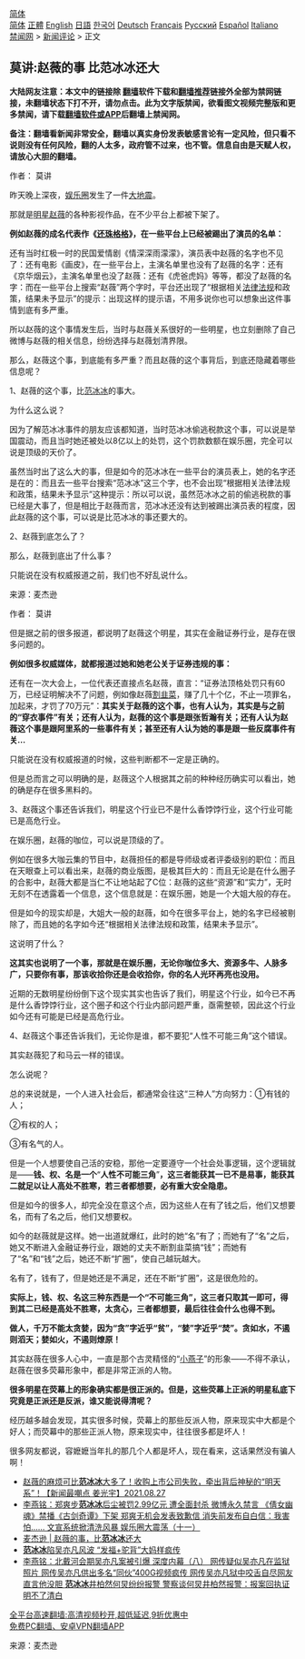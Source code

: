 <!-- 面包屑导航 --> <div class="breadcrumb"><!-- GTranslate: https://gtranslate.io/ -->  <div class="switcher notranslate">  <div class="selected">  <a href="#" onclick="return false;"> 简体</a>  </div>  <div class="option">  <a href="https://www.bannedbook.org" onclick="doGTranslate('zh-CN|zh-CN');jQuery('div.switcher div.selected a').html(jQuery(this).html());return false;" title="简体中文" class="nturl selected"> 简体</a>  <a href="https://www.bannedbook.org/zh-tw/" onclick="doGTranslate('zh-CN|zh-TW');jQuery('div.switcher div.selected a').html(jQuery(this).html());return false;" title="繁體中文" class="nturl"> 正體</a>  <a href="https://www.bannedbook.org/en/" onclick="doGTranslate('zh-CN|en');jQuery('div.switcher div.selected a').html(jQuery(this).html());return false;" title="English" class="nturl"> English</a>  <a href="https://www.bannedbook.org/ja/" onclick="doGTranslate('zh-CN|ja');jQuery('div.switcher div.selected a').html(jQuery(this).html());return false;" title="日本語" class="nturl"> 日語</a>  <a href="https://www.bannedbook.org/ko/" onclick="doGTranslate('zh-CN|ko');jQuery('div.switcher div.selected a').html(jQuery(this).html());return false;" title="한국어" class="nturl"> 한국어</a>  <a href="https://www.bannedbook.org/de/" onclick="doGTranslate('zh-CN|de');jQuery('div.switcher div.selected a').html(jQuery(this).html());return false;" title="Deutsch" class="nturl"> Deutsch</a>  <a href="https://www.bannedbook.org/fr/" onclick="doGTranslate('zh-CN|fr');jQuery('div.switcher div.selected a').html(jQuery(this).html());return false;" title="Français" class="nturl"> Français</a>  <a href="https://www.bannedbook.org/ru/" onclick="doGTranslate('zh-CN|ru');jQuery('div.switcher div.selected a').html(jQuery(this).html());return false;" title="Русский" class="nturl"> Русский</a>  <a href="https://www.bannedbook.org/es/" onclick="doGTranslate('zh-CN|es');jQuery('div.switcher div.selected a').html(jQuery(this).html());return false;" title="Español" class="nturl"> Español</a>  <a href="https://www.bannedbook.org/it/" onclick="doGTranslate('zh-CN|it');jQuery('div.switcher div.selected a').html(jQuery(this).html());return false;" title="Italiano" class="nturl"> Italiano</a>  </div>  </div>      <div class='breadcrumb-sub'><!-- Breadcrumb NavXT 6.3.0 --> <a href="https://www.bannedbook.org/" class="home">禁闻网</a> &gt; <a href="https://www.bannedbook.org/bnews/comments/" class="category">新闻评论</a> &gt; 正文</div></div><h2>莫讲:赵薇的事 比范冰冰还大</h2> <p class="notice"><b>大陆网友注意：本文中的链接除 <a href="https://github.com/bannedbook/fanqiang" >翻墙</a>软件下载和<a href="https://github.com/killgcd/justmysocks/blob/master/README.md">翻墙推荐</a>链接外全部为禁网链接，未翻墙状态下打不开，请勿点击。此为文字版禁闻，欲看图文视频完整版和更多禁闻，请下载<a href="https://github.com/bannedbook/fanqiang">翻墙软件或APP</a>后翻墙上禁闻网。</p><p>备注：翻墙看新闻非常安全，翻墙以真实身份发表敏感言论有一定风险，但只看不说则没有任何风险，翻的人太多，政府管不过来，也不管。信息自由是天赋人权，请放心大胆的翻墙。</b></p>  <div class="entry"> <p>作者： 莫讲</p> <p>昨天晚上深夜，<a href="https://www.bannedbook.org/bnews/tag/%e5%a8%b1%e4%b9%90%e5%9c%88/" class="st_tag internal_tag" rel="tag" title="标签 娱乐圈 下的日志">娱乐圈</a>发生了一件<a href="https://www.bannedbook.org/bnews/tag/%E5%A4%A7%E5%9C%B0%E9%9C%87/" class="st_tag internal_tag" rel="tag" title="标签 大地震 下的日志">大地震</a>。</p> <p>那就是<a href="https://www.bannedbook.org/bnews/tag/%e6%98%8e%e6%98%9f/" class="st_tag internal_tag" rel="tag" title="标签 明星 下的日志">明星</a><a href="https://www.bannedbook.org/bnews/tag/%e8%b5%b5%e8%96%87/" class="st_tag internal_tag" rel="tag" title="标签 赵薇 下的日志">赵薇</a>的各种影视作品，在不少平台上都被下架了。</p> <p><strong>例如赵薇的成名代表作《<a href="https://www.bannedbook.org/bnews/tag/%e8%bf%98%e7%8f%a0%e6%a0%bc%e6%a0%bc/" class="st_tag internal_tag" rel="tag" title="标签 还珠格格 下的日志">还珠格格</a>》，在一些平台上已经被踢出了演员的名单：</strong></p> <p>还有当时红极一时的民国爱情剧《情深深雨濛濛》，演员表中赵薇的名字也不见了：还有电影《画皮》，在一些平台上，主演名单里也没有了赵薇的名字：还有《京华烟云》，主演名单里也没了赵薇：还有《虎爸虎妈》等等，都没了赵薇的名字：而在一些平台上搜索&ldquo;赵薇&rdquo;两个字时，平台还出现了&ldquo;根据相关<a href="https://www.bannedbook.org/bnews/tag/%E6%B3%95%E5%BE%8B%E6%B3%95%E8%A7%84/" class="st_tag internal_tag" rel="tag" title="标签 法律法规 下的日志">法律法规</a>和政策，结果未予显示&rdquo;的提示：出现这样的提示语，不用多说你也可以想象出这件事情到底有多严重。</p> <p>所以赵薇的这个事情发生后，当时与赵薇关系很好的一些明星，也立刻删除了自己微博与赵薇的相关信息，纷纷选择与赵薇划清界限。</p> <p>那么，赵薇这个事，到底能有多严重？而且赵薇的这个事背后，到底还隐藏着哪些信息呢？</p> <p>1、赵薇的这个事，比<a href="https://www.bannedbook.org/bnews/tag/%e8%8c%83%e5%86%b0%e5%86%b0/" class="st_tag internal_tag" rel="tag" title="标签 范冰冰 下的日志">范冰冰</a>的事大。</p> <p>为什么这么说？</p> <p>因为了解范冰冰事件的朋友应该都知道，当时范冰冰偷逃税款这个事，可以说是举国震动，而且当时她还被处以8亿以上的处罚，这个罚款数额在娱乐圈，完全可以说是顶级的天价了。</p> <p>虽然当时出了这么大的事，但是如今的范冰冰在一些平台的演员表上，她的名字还是在的：而且去一些平台搜索&ldquo;范冰冰&rdquo;这三个字，也不会出现&ldquo;根据相关法律法规和政策，结果未予显示&rdquo;这种提示：所以可以说，虽然范冰冰之前的偷逃税款的事已经是大事了，但是相比于赵薇而言，范冰冰还没有达到被踢出演员表的程度，因此赵薇的这个事，可以说是比范冰冰的事还要大的。</p>  <p>2、赵薇到底怎么了？</p> <p>那么，赵薇到底出了什么事？</p> <p>只能说在没有权威报道之前，我们也不好乱说什么。</p> <p><p> 来源：麦杰逊 </p> <p>作者： 莫讲</p> <p>但是据之前的很多报道，都说明了赵薇这个明星，其实在金融证券行业，是存在很多问题的。</p> <p><strong>例如很多权威媒体，就都报道过她和她老公关于证券违规的事：</strong></p> <p>还有在一次大会上，一位代表还直接点名赵薇，直言：&ldquo;证券法顶格处罚只有60万，已经证明解决不了问题，例如像赵薇<a href="https://www.bannedbook.org/bnews/tag/%E5%89%B2%E9%9F%AD%E8%8F%9C/" class="st_tag internal_tag" rel="tag" title="标签 割韭菜 下的日志">割韭菜</a>，赚了几十个亿，不止一项罪名，加起来，才罚了70万元&rdquo;：<strong>其实关于赵薇的这个事，也有人认为，其实是与之前的&ldquo;穿衣事件&rdquo;有关；还有人认为，赵薇的这个事是跟张哲瀚有关；还有人认为赵薇这个事是跟阿里系的一些事件有关；甚至还有人认为她的事是跟一些反腐事件有关&hellip;</strong></p> <p>只能说在没有权威报道的时候，这些判断都不一定是正确的。</p> <p>但是总而言之可以明确的是，赵薇这个人根据其之前的种种经历确实可以看出，她的确是存在很多黑料的。</p> <p>3、赵薇这个事还告诉我们，明星这个行业已不是什么香饽饽行业，这个行业可能已是高危行业。</p>  <p>在娱乐圈，赵薇的咖位，可以说是顶级的了。</p> <p>例如在很多大咖云集的节目中，赵薇担任的都是导师级或者评委级别的职位：而且在天眼查上可以看出来，赵薇的商业版图，是极其巨大的：而且无论是在什么圈子的合影中，赵薇大都是当仁不让地站起了C位：赵薇的这些&ldquo;资源&rdquo;和&ldquo;实力&rdquo;，无时无刻不在透露着一个信息，这个信息就是：在娱乐圈，她是一个大姐大般的存在。</p> <p>但是如今的现实却是，大姐大一般的赵薇，如今在很多平台上，她的名字已经被剔除了，而且她的名字如今还&ldquo;根据相关法律法规和政策，结果未予显示&rdquo;。</p> <p>这说明了什么？</p> <p><strong>这其实也说明了一个事，那就是在娱乐圈，无论你咖位多大、资源多牛、人脉多广，只要你有事，那该收拾你还是会收拾你，你的名人光环再亮也没用。</strong></p> <p>近期的无数明星纷纷倒下这个现实其实也告诉了我们，明星这个行业，如今已不再是什么香饽饽行业，这个圈子和这个行业内部问题严重，亟需整顿，因此这个行业如今还有可能是已经是高危行业。</p> <p>4、赵薇这个事还告诉我们，无论你是谁，都不要犯&ldquo;人性不可能三角&rdquo;这个错误。</p> <p>其实赵薇犯了和马云一样的错误。</p> <p>怎么说呢？</p> <p>总的来说就是，一个人进入社会后，都通常会往这&ldquo;三种人&rdquo;方向努力：①有钱的人；</p> <p>②有权的人；</p>  <p>③有名气的人。</p> <p>但是一个人想要使自己活的安稳，那他一定要遵守一个社会处事逻辑，这个逻辑就是&mdash;&mdash;<strong>钱、权、名是一个</strong>&ldquo;<strong>人性不可能三角</strong>&rdquo;<strong>，这三者能获其一已不是易事，能获其二就足以让人高处不胜寒，若三者都想要，必有重大安全隐患。</strong></p> <p>但是如今的很多人，却完全没在意这个点，因为这些人在有了钱之后，他们又想要名，而有了名之后，他们又想要权。</p> <p>如今的赵薇就是这样。她一出道就爆红，此时的她&ldquo;名&rdquo;有了；而她有了&ldquo;名&rdquo;之后，她又不断进入金融证券行业，跟她的丈夫不断割韭菜搞&ldquo;钱&rdquo;；而她有了&ldquo;名&rdquo;和&ldquo;钱&rdquo;之后，她还不断&ldquo;扩圈&rdquo;，使自己越玩越大。</p> <p>名有了，钱有了，但是她还是不满足，还在不断&ldquo;扩圈&rdquo;，这是很危险的。</p> <p><strong>实际上，钱、权、名这三种东西是一个&ldquo;不可能三角&rdquo;，这三者只取其一即可，得到其二已经是高处不胜寒，太贪心，三者都想要，最后往往会什么也得不到。</strong></p> <p><strong>做人，千万不能太贪婪，因为&ldquo;贪&rdquo;字近乎&ldquo;贫&rdquo;，&ldquo;婪&rdquo;字近乎&ldquo;焚&rdquo;。贪如水，不遏则滔天；婪如火，不遏则燎原！</strong></p> <p>其实赵薇在很多人心中，一直是那个古灵精怪的&ldquo;<a href="https://www.bannedbook.org/bnews/tag/%e5%b0%8f%e7%87%95%e5%ad%90/" class="st_tag internal_tag" rel="tag" title="标签 小燕子 下的日志">小燕子</a>&rdquo;的形象&mdash;&mdash;不得不承认，赵薇在很多荧幕形象中，都是非常正派的人物。</p> <p><strong>很多明星在荧幕上的形象确实都是很正派的。但是，这些荧幕上正派的明星私底下究竟是正派还是反派，谁又能说得清呢？</strong></p> <p>经历越多越会发现，其实很多时候，荧幕上的那些反派人物，原来现实中大都是个好人；而荧幕中的那些正派人物，原来现实中，往往很多都是坏人！</p> <p>很多网友都说，容嬷嬷当年扎的那几个人都是坏人，现在看来，这话果然没有骗人啊！</p>  <ul class='op-related-articles' title='相关阅读'> <li><a href='https://www.bannedbook.org/bnews/comments/20210828/1614704.html' target='_blank'>赵薇的麻烦可比<b>范冰冰</b>大多了！收购上市公司失败，牵出背后神秘的“明天系”！【新闻最嘲点 姜光宇】2021.08.27</a></li> <li><a href='https://www.bannedbook.org/bnews/comments/20210827/1614361.html' target='_blank'>李燕铭：郑爽步<b>范冰冰</b>后尘被罚2.99亿元 遭全面封杀 微博永久禁言 《倩女幽魂》禁播《古剑奇谭》下架 郑爽无机会发表致歉信 消失前发布自白信：我害怕…… 文宣系统掀清洗风暴 娱乐圈大震荡（十一）</a></li> <li><a href='https://www.bannedbook.org/bnews/baitai/20210827/1614255.html' target='_blank'>麦杰逊 &#124; 赵薇的事，比<b>范冰冰</b>还大</a></li> <li><a href='https://www.bannedbook.org/bnews/yule/20210811/1604056.html' target='_blank'><b>范冰冰</b>陷吴亦凡风波 “发福+驼背”大妈样疯传</a></li> <li><a href='https://www.bannedbook.org/bnews/comments/20210809/1603090.html' target='_blank'>李燕铭：北戴河会期吴亦凡案被引爆 深度内幕（八） 网传疑似吴亦凡在监狱照片 网传吴亦凡供出多名“同伙”400G视频疯传 网传吴亦凡狱中咬舌自尽网友直言他没胆 <b>范冰冰</b>井柏然何炅纷纷报警 警察谈何炅井柏然报警：报案回执证明不了清白</a></li> </ul> <p class="texttj"> <a href="https://github.com/bannedbook/fanqiang/wiki/V2ray%E6%9C%BA%E5%9C%BA" target="_blank">全平台高速翻墙:高清视频秒开,超低延迟,9折优惠中</a><br/> <a href="https://github.com/bannedbook/fanqiang/wiki/%E7%A6%81%E9%97%BB%E7%BD%91%E5%AE%89%E5%8D%93%E7%BF%BB%E5%A2%99%E6%96%B0%E9%97%BBAPP" target="_blank">免费PC翻墙、安卓VPN翻墙APP</a></p><p> 来源：麦杰逊 </p><a name='sharetosocial'></a>  <div style="margin-bottom:5px;padding-bottom:5px;clear:both"> <div id="archive-pix-1" class="banner-ads"> <!-- AuctionX Display platform tag START --> <div id="26318x728x90x621x_ADSLOT2" clicktrack="%%CLICK_URL_ESC%%"></div> <!-- AuctionX Display platform tag END --> </div> <div id="archive-pix-2" class="banner-ads"> <!-- AuctionX Display platform tag START --> <div id="26315x300x250x621x_ADSLOT2" clicktrack="%%CLICK_URL_ESC%%"></div> <!-- AuctionX Display platform tag END --> </div> </div>  <div id="archive-pix-1" class="banner-ads"> <!-- AuctionX Display platform tag START --> <div id="26318x728x90x621x_ADSLOT3" clicktrack="%%CLICK_URL_ESC%%"></div> <!-- AuctionX Display platform tag END --> </div> </div><!--END ENTRY--> 